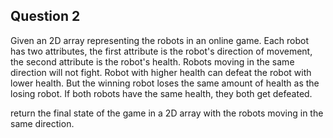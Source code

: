 ## Question 2

Given an 2D array representing the robots in an online game. Each robot has two attributes, the first attribute is the robot's direction of movement, the second attribute is the robot's health. Robots moving in the same direction will not fight. Robot with higher health can defeat the robot with lower health. But the winning robot loses the same amount of health as the losing robot. If both robots have the same health, they both get defeated.

return the final state of the game in a 2D array with the robots moving in the same direction.